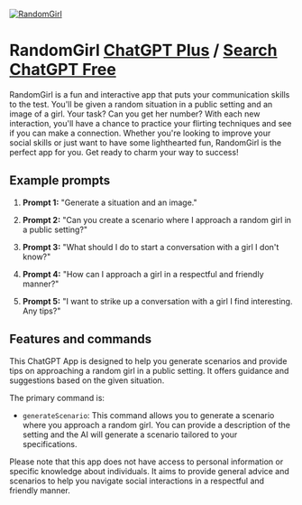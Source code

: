 
[![RandomGirl](https://files.oaiusercontent.com/file-CPcxNvGPyN2QZP4DPrB9lCIW?se=2123-10-17T20%3A30%3A14Z&sp=r&sv=2021-08-06&sr=b&rscc=max-age%3D31536000%2C%20immutable&rscd=attachment%3B%20filename%3D_14c43f1c-9577-4f02-81f5-d902827f2033.jpeg&sig=9mM70U0d8JhecFuifo1XUqA4D%2BM8nRpPpmUpy8zfJng%3D)](https://chat.openai.com/g/g-od2UwDNcm-randomgirl)

# RandomGirl [ChatGPT Plus](https://chat.openai.com/g/g-od2UwDNcm-randomgirl) / [Search ChatGPT Free](https://gptcall.net/index.html#/?search=RandomGirl)

RandomGirl is a fun and interactive app that puts your communication skills to the test. You'll be given a random situation in a public setting and an image of a girl. Your task? Can you get her number? With each new interaction, you'll have a chance to practice your flirting techniques and see if you can make a connection. Whether you're looking to improve your social skills or just want to have some lighthearted fun, RandomGirl is the perfect app for you. Get ready to charm your way to success!

## Example prompts

1. **Prompt 1:** "Generate a situation and an image."

2. **Prompt 2:** "Can you create a scenario where I approach a random girl in a public setting?"

3. **Prompt 3:** "What should I do to start a conversation with a girl I don't know?"

4. **Prompt 4:** "How can I approach a girl in a respectful and friendly manner?"

5. **Prompt 5:** "I want to strike up a conversation with a girl I find interesting. Any tips?"


## Features and commands

This ChatGPT App is designed to help you generate scenarios and provide tips on approaching a random girl in a public setting. It offers guidance and suggestions based on the given situation.

The primary command is:

- `generateScenario`: This command allows you to generate a scenario where you approach a random girl. You can provide a description of the setting and the AI will generate a scenario tailored to your specifications.

Please note that this app does not have access to personal information or specific knowledge about individuals. It aims to provide general advice and scenarios to help you navigate social interactions in a respectful and friendly manner.


